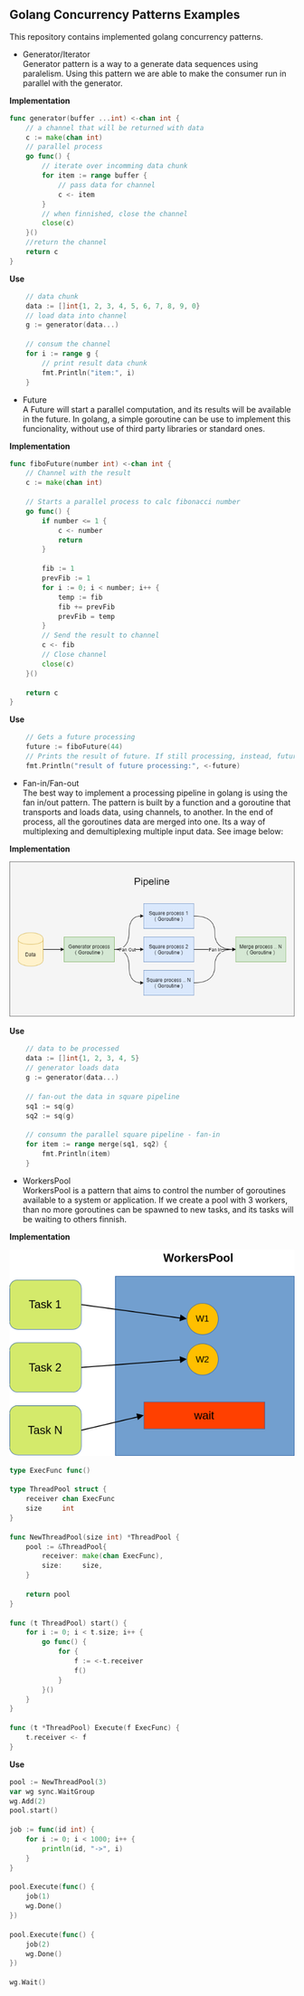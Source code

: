 ## Golang Concurrency Patterns Examples
This repository contains implemented golang concurrency patterns.

* Generator/Iterator \
Generator pattern is a way to a generate data sequences using paralelism. Using this pattern we are able to make the consumer run in parallel with the generator.

**Implementation**
```go
func generator(buffer ...int) <-chan int {
	// a channel that will be returned with data
	c := make(chan int)
	// parallel process
	go func() {
		// iterate over incomming data chunk
		for item := range buffer {
			// pass data for channel
			c <- item
		}
		// when finnished, close the channel
		close(c)
	}()
	//return the channel
	return c
}
```

**Use**
```go
	// data chunk
	data := []int{1, 2, 3, 4, 5, 6, 7, 8, 9, 0}
	// load data into channel
	g := generator(data...)

	// consum the channel
	for i := range g {
		// print result data chunk
		fmt.Println("item:", i)
	}
```
* Future \
A Future will start a parallel computation, and its results will be available in the future. In golang, a simple goroutine can be use to implement this funcionality, without use of third party libraries or standard ones. 

**Implementation**
```go
func fiboFuture(number int) <-chan int {
	// Channel with the result
	c := make(chan int)

	// Starts a parallel process to calc fibonacci number
	go func() {
		if number <= 1 {
			c <- number
			return
		}

		fib := 1
		prevFib := 1
		for i := 0; i < number; i++ {
			temp := fib
			fib += prevFib
			prevFib = temp
		}
		// Send the result to channel
		c <- fib
		// Close channel
		close(c)
	}()

	return c
}
```

**Use**
```go
	// Gets a future processing
	future := fiboFuture(44)
	// Prints the result of future. If still processing, instead, future will block
	fmt.Println("result of future processing:", <-future)
```

* Fan-in/Fan-out \
The best way to implement a processing pipeline in golang is using the fan in/out pattern. The pattern is built by a function and a goroutine
that transports and loads data, using channels, to another. In the end of process, all the goroutines data are merged into one. Its a way of multiplexing and demultiplexing multiple input data.
See image below:

**Implementation**

<p align="center">
    <img src="images/faninfanout.png">
</p>

**Use**
```go
	// data to be processed
	data := []int{1, 2, 3, 4, 5}
	// generator loads data
	g := generator(data...)

	// fan-out the data in square pipeline
	sq1 := sq(g)
	sq2 := sq(g)

	// consumn the parallel square pipeline - fan-in
	for item := range merge(sq1, sq2) {
		fmt.Println(item)
	}
```

* WorkersPool \
WorkersPool is a pattern that aims to control the number of goroutines available to a system or application. If we create a pool with 3 workers, than no more goroutines can be spawned to new tasks, and its tasks will be waiting to others finnish.

**Implementation**

<p align="center">
    <img src="images/workerspool.png">
</p>

```go
type ExecFunc func()

type ThreadPool struct {
	receiver chan ExecFunc
	size     int
}

func NewThreadPool(size int) *ThreadPool {
	pool := &ThreadPool{
		receiver: make(chan ExecFunc),
		size:     size,
	}

	return pool
}

func (t ThreadPool) start() {
	for i := 0; i < t.size; i++ {
		go func() {
			for {
				f := <-t.receiver
				f()
			}
		}()
	}
}

func (t *ThreadPool) Execute(f ExecFunc) {
	t.receiver <- f
}

```

**Use**
```go
pool := NewThreadPool(3)
var wg sync.WaitGroup
wg.Add(2)
pool.start()

job := func(id int) {
	for i := 0; i < 1000; i++ {
		println(id, "->", i)
	}
}

pool.Execute(func() {
	job(1)
	wg.Done()
})

pool.Execute(func() {
	job(2)
	wg.Done()
})

wg.Wait()
```
